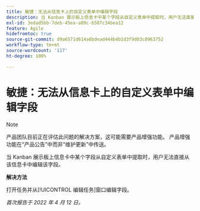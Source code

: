 ```yaml
---
title: 敏捷：无法从信息卡上的自定义表单中编辑字段
description: 当 Kanban 展示板上信息卡中某个字段从自定义表单中提取时，用户无法直接从该信息卡中编辑该字段。
exl-id: 3edad5bb-7deb-45ea-a89c-6587c34bea12
feature: Agile
hidefromtoc: true
source-git-commit: d9a6571d614a6bdead444b4b1d3f9d03c0963752
workflow-type: tm+mt
source-wordcount: '117'
ht-degree: 100%

---
```


# 敏捷：无法从信息卡上的自定义表单中编辑字段

>[!NOTE]
>
>产品团队目前正在评估此问题的解决方案，这可能需要产品增强功能。 产品增强功能在“产品公告”中而非“维护更新”中传送。

当 Kanban 展示板上信息卡中某个字段从自定义表单中提取时，用户无法直接从该信息卡中编辑该字段。

**解决方法**

打开任务并从[!UICONTROL 编辑任务]窗口编辑字段。

_首次报告于 2022 年 4 月 12 日。_

